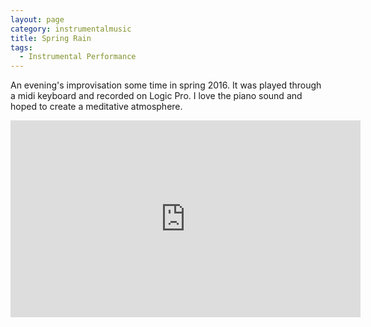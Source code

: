 ```yaml
---
layout: page
category: instrumentalmusic
title: Spring Rain
tags:
  - Instrumental Performance
---
```


An evening's improvisation some time in spring 2016. It was played through a midi keyboard and recorded on Logic Pro. I love the piano sound and hoped to create a meditative atmosphere.


<iframe width="560" height="315" src="https://www.youtube.com/embed/UJ4HuBuwas8" frameborder="0" allowfullscreen></iframe>